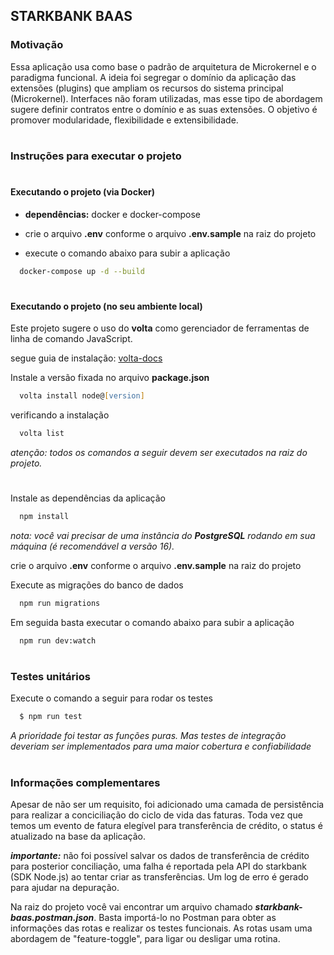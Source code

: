 <h2>STARKBANK BAAS</h2>

<h3>Motivação </h3>

Essa aplicação usa como base o padrão de arquitetura de Microkernel e o paradigma funcional. A ideia foi segregar o domínio da aplicação das extensões (plugins) que ampliam os recursos do sistema principal (Microkernel). Interfaces não foram utilizadas, mas esse tipo de abordagem sugere definir contratos entre o domínio e as suas extensões. O objetivo é promover modularidade, flexibilidade e extensibilidade.

#

<h3>Instruções para executar o projeto </h3>

#

<h4>Executando o projeto (via Docker) </h4>

- **dependências:** docker e docker-compose

- crie o arquivo **.env** conforme o arquivo **.env.sample** na raiz do projeto

- execute o comando abaixo para subir a aplicação

```zsh
  docker-compose up -d --build
```

#

<h4>Executando o projeto (no seu ambiente local)</h4>

Este projeto sugere o uso do **volta** como gerenciador de ferramentas de linha de comando JavaScript.

segue guia de instalação:
[volta-docs](https://docs.volta.sh/guide/getting-started)

Instale a versão fixada no arquivo **package.json**

```zsh
  volta install node@[version]
```

verificando a instalação

```zsh
  volta list
```

_atenção: todos os comandos a seguir devem ser executados na raiz do projeto._

#

Instale as dependências da aplicação

```zsh
  npm install
```

_nota: você vai precisar de uma instância do **PostgreSQL** rodando em sua máquina (é recomendável a versão 16)._

crie o arquivo **.env** conforme o arquivo **.env.sample** na raiz do projeto

Execute as migrações do banco de dados

```zsh
  npm run migrations
```

Em seguida basta executar o comando abaixo para subir a aplicação

```zsh
  npm run dev:watch
```

#

<h3>Testes unitários</h3>

Execute o comando a seguir para rodar os testes

```zsh
  $ npm run test
```

_A prioridade foi testar as funções puras. Mas testes de integração deveriam ser implementados para uma maior cobertura e confiabilidade_

#

<h3>Informações complementares</h3>

Apesar de não ser um requisito, foi adicionado uma camada de persistência para realizar a conciciliação do ciclo de vida das faturas. Toda vez que temos um evento de fatura elegível para transferência de crédito, o status é atualizado na base da aplicação.

**_importante:_** não foi possível salvar os dados de transferência de crédito para posterior conciliação, uma falha é reportada pela API do starkbank (SDK Node.js) ao tentar criar as transferências. Um log de erro é gerado para ajudar na depuração.

Na raiz do projeto você vai encontrar um arquivo chamado **_starkbank-baas.postman.json_**. Basta importá-lo no Postman para obter as informações das rotas e realizar os testes funcionais.
As rotas usam uma abordagem de "feature-toggle", para ligar ou desligar uma rotina.
